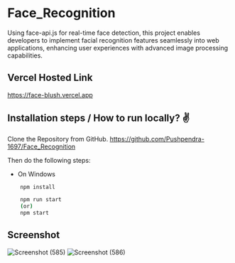 # Face_Recognition
Using face-api.js for real-time face detection, this project enables developers to implement facial recognition features seamlessly into web applications, enhancing user experiences with advanced image processing capabilities.

## Vercel Hosted Link
https://face-blush.vercel.app

## Installation steps / How to run locally? ✌️

Clone the Repository from GitHub.
https://github.com/Pushpendra-1697/Face_Recognition

Then do the following steps:

- On Windows

```bash
    npm install
```

```bash
    npm run start
    (or)
    npm start
```

## Screenshot
![Screenshot (585)](https://github.com/Pushpendra-1697/Face_Recognition/assets/104748364/917ff74a-3fb6-41bd-99bd-29e3f6917cd2)
![Screenshot (586)](https://github.com/Pushpendra-1697/Face_Recognition/assets/104748364/eefc3089-7cb0-4494-9473-c38401746d75)

